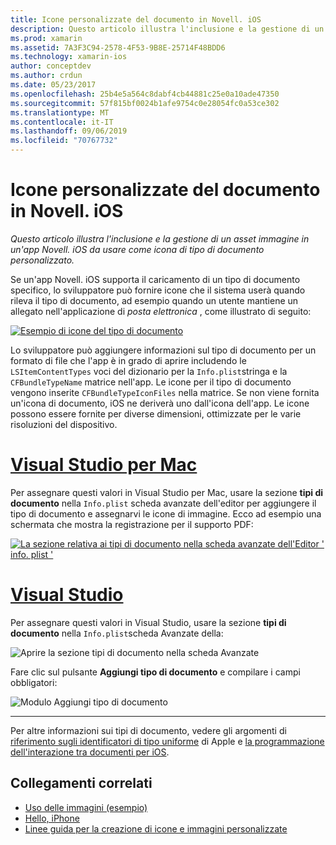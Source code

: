 ```yaml
---
title: Icone personalizzate del documento in Novell. iOS
description: Questo articolo illustra l'inclusione e la gestione di un asset immagine in un'app Novell. iOS da usare come icona di tipo di documento personalizzato.
ms.prod: xamarin
ms.assetid: 7A3F3C94-2578-4F53-9B8E-25714F48BDD6
ms.technology: xamarin-ios
author: conceptdev
ms.author: crdun
ms.date: 05/23/2017
ms.openlocfilehash: 25b4e5a564c8dabf4cb44881c25e0a10ade47350
ms.sourcegitcommit: 57f815bf0024b1afe9754c0e28054fc0a53ce302
ms.translationtype: MT
ms.contentlocale: it-IT
ms.lasthandoff: 09/06/2019
ms.locfileid: "70767732"
---
```

# <a name="custom-document-icons-in-xamarinios"></a>Icone personalizzate del documento in Novell. iOS

_Questo articolo illustra l'inclusione e la gestione di un asset immagine in un'app Novell. iOS da usare come icona di tipo di documento personalizzato._

Se un'app Novell. iOS supporta il caricamento di un tipo di documento specifico, lo sviluppatore può fornire icone che il sistema userà quando rileva il tipo di documento, ad esempio quando un utente mantiene un allegato nell'applicazione di *posta elettronica* , come illustrato di seguito:

 [![](custom-document-types-images/17.png "Esempio di icone del tipo di documento")](custom-document-types-images/17.png#lightbox)

Lo sviluppatore può aggiungere informazioni sul tipo di documento per un formato di file che l'app è in grado di aprire includendo le `LSItemContentTypes` voci del dizionario per la `Info.plist`stringa e la `CFBundleTypeName` matrice nell'app. Le icone per il tipo di documento vengono inserite `CFBundleTypeIconFiles` nella matrice. Se non viene fornita un'icona di documento, iOS ne deriverà uno dall'icona dell'app.
Le icone possono essere fornite per diverse dimensioni, ottimizzate per le varie risoluzioni del dispositivo. 

# <a name="visual-studio-for-mactabmacos"></a>[Visual Studio per Mac](#tab/macos)

Per assegnare questi valori in Visual Studio per Mac, usare la sezione **tipi di documento** nella `Info.plist` scheda avanzate dell'editor per aggiungere il tipo di documento e assegnarvi le icone di immagine. Ecco ad esempio una schermata che mostra la registrazione per il supporto PDF:

 [![](custom-document-types-images/18.png "La sezione relativa ai tipi di documento nella scheda avanzate dell'Editor ' info. plist '")](custom-document-types-images/18.png#lightbox)

# <a name="visual-studiotabwindows"></a>[Visual Studio](#tab/windows)

Per assegnare questi valori in Visual Studio, usare la sezione **tipi di documento** nella `Info.plist`scheda Avanzate della:

 ![](custom-document-types-images/doc01w.png "Aprire la sezione tipi di documento nella scheda Avanzate")

Fare clic sul pulsante **Aggiungi tipo di documento** e compilare i campi obbligatori:

![](custom-document-types-images/doc02w.png "Modulo Aggiungi tipo di documento")

-----

Per altre informazioni sui tipi di documento, vedere gli argomenti di [riferimento sugli identificatori di tipo uniforme](https://developer.apple.com/library/ios/#documentation/Miscellaneous/Reference/UTIRef/Articles/System-DeclaredUniformTypeIdentifiers.html) di Apple e [la programmazione dell'interazione tra documenti per iOS](https://developer.apple.com/library/ios/#documentation/FileManagement/Conceptual/DocumentInteraction_TopicsForIOS/Introduction/Introduction.html).

## <a name="related-links"></a>Collegamenti correlati

- [Uso delle immagini (esempio)](https://docs.microsoft.com/samples/xamarin/ios-samples/workingwithimages)
- [Hello, iPhone](~/ios/get-started/hello-ios/index.md)
- [Linee guida per la creazione di icone e immagini personalizzate](https://developer.apple.com/library/ios/#documentation/UserExperience/Conceptual/MobileHIG/IconsImages/IconsImages.html)

